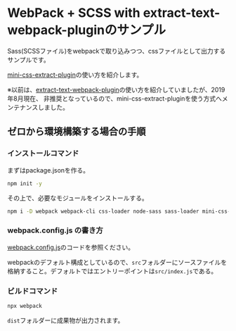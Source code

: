 # WebPack + SCSS with extract-text-webpack-pluginのサンプル

Sass(SCSSファイル)をwebpackで取り込みつつ、cssファイルとして出力するサンプルです。

[mini-css-extract-plugin](https://github.com/webpack-contrib/mini-css-extract-plugin)の使い方を紹介します。

※以前は、[extract\-text\-webpack\-plugin](https://github.com/webpack-contrib/extract-text-webpack-plugin)の使い方を紹介していましたが、2019年8月現在、
非推奨となっているので、mini-css-extract-pluginを使う方式へメンテナンスしました。

## ゼロから環境構築する場合の手順

### インストールコマンド

まずはpackage.jsonを作る。

```bash
npm init -y
```

その上で、必要なモジュールをインストールする。

```bash
npm i -D webpack webpack-cli css-loader node-sass sass-loader mini-css-extract-plugin
```

### webpack.config.js の書き方

[webpack.config.js](webpack.config.js)のコードを参照ください。

webpackのデフォルト構成としているので、`src`フォルダーにソースファイルを格納すること。デフォルトではエントリーポイントは`src/index.js`である。

### ビルドコマンド

```bash
npx webpack
```

`dist`フォルダーに成果物が出力されます。

